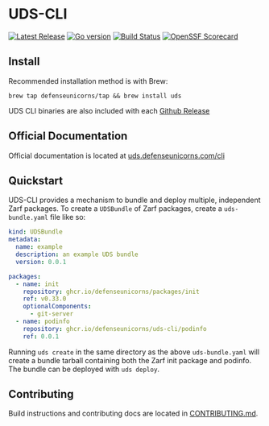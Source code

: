 # UDS-CLI

[![Latest Release](https://img.shields.io/github/v/release/defenseunicorns/uds-cli)](https://github.com/defenseunicorns/uds-cli/releases)
[![Go version](https://img.shields.io/github/go-mod/go-version/defenseunicorns/uds-cli?filename=go.mod)](https://go.dev/)
[![Build Status](https://img.shields.io/github/actions/workflow/status/defenseunicorns/uds-cli/release.yaml)](https://github.com/defenseunicorns/uds-cli/actions/workflows/release.yaml)
[![OpenSSF Scorecard](https://api.securityscorecards.dev/projects/github.com/defenseunicorns/uds-cli/badge)](https://api.securityscorecards.dev/projects/github.com/defenseunicorns/uds-cli)

## Install
Recommended installation method is with Brew:
```
brew tap defenseunicorns/tap && brew install uds
```
UDS CLI binaries are also included with each [Github Release](https://github.com/defenseunicorns/uds-cli/releases)

## Official Documentation
Official documentation is located at [uds.defenseunicorns.com/cli](https://uds.defenseunicorns.com/cli/)

## Quickstart
UDS-CLI provides a mechanism to bundle and deploy multiple, independent Zarf packages. To create a `UDSBundle` of Zarf packages, create a `uds-bundle.yaml` file like so:

```yaml
kind: UDSBundle
metadata:
  name: example
  description: an example UDS bundle
  version: 0.0.1

packages:
  - name: init
    repository: ghcr.io/defenseunicorns/packages/init
    ref: v0.33.0
    optionalComponents:
      - git-server
  - name: podinfo
    repository: ghcr.io/defenseunicorns/uds-cli/podinfo
    ref: 0.0.1
```
Running `uds create` in the same directory as the above `uds-bundle.yaml` will create a bundle tarball containing both the Zarf init package and podinfo. The bundle can be deployed with `uds deploy`.

## Contributing
Build instructions and contributing docs are located in [CONTRIBUTING.md](https://github.com/defenseunicorns/uds-cli/blob/main/CONTRIBUTING.md).
